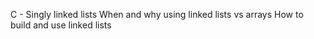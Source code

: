  C - Singly linked lists
When and why using linked lists vs arrays
How to build and use linked lists
